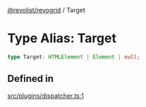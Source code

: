 [@revolist/revogrid](README.md) / Target

# Type Alias: Target

```ts
type Target: HTMLElement | Element | null;
```

## Defined in

[src/plugins/dispatcher.ts:1](https://github.com/revolist/revogrid/blob/b237f8e2bf171382439be1d1cad91b20987b8302/src/plugins/dispatcher.ts#L1)
